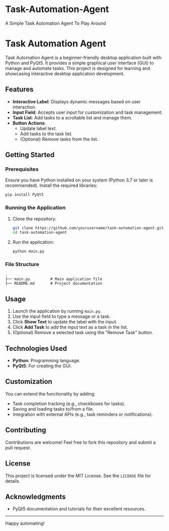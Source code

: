 # Task-Automation-Agent
A Simple Task Automation Agent To Play Around
# Task Automation Agent

Task Automation Agent is a beginner-friendly desktop application built with Python and PyQt5. It provides a simple graphical user interface (GUI) to manage and automate tasks. This project is designed for learning and showcasing interactive desktop application development.

## Features
- **Interactive Label**: Displays dynamic messages based on user interaction.
- **Input Field**: Accepts user input for customization and task management.
- **Task List**: Add tasks to a scrollable list and manage them.
- **Button Actions**:
  - Update label text.
  - Add tasks to the task list.
  - (Optional) Remove tasks from the list.

## Getting Started

### Prerequisites
Ensure you have Python installed on your system (Python 3.7 or later is recommended). Install the required libraries:

```bash
pip install PyQt5
```

### Running the Application
1. Clone the repository:
   ```bash
   git clone https://github.com/yourusername/task-automation-agent.git
   cd task-automation-agent
   ```
2. Run the application:
   ```bash
   python main.py
   ```

### File Structure
```
.
├── main.py         # Main application file
├── README.md       # Project documentation
```

## Usage
1. Launch the application by running `main.py`.
2. Use the input field to type a message or a task.
3. Click **Show Text** to update the label with the input.
4. Click **Add Task** to add the input text as a task in the list.
5. (Optional) Remove a selected task using the "Remove Task" button.

## Technologies Used
- **Python**: Programming language.
- **PyQt5**: For creating the GUI.

## Customization
You can extend the functionality by adding:
- Task completion tracking (e.g., checkboxes for tasks).
- Saving and loading tasks to/from a file.
- Integration with external APIs (e.g., task reminders or notifications).

## Contributing
Contributions are welcome! Feel free to fork this repository and submit a pull request.

## License
This project is licensed under the MIT License. See the `LICENSE` file for details.

## Acknowledgments
- PyQt5 documentation and tutorials for their excellent resources.

---

Happy automating!


